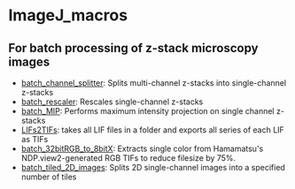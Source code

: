 # ImageJ_macros
## For batch processing of z-stack microscopy images

* [batch_channel_splitter](https://raw.githubusercontent.com/marco-meer/ImageJ_macros/main/batch_splitter.ijm): Splits multi-channel z-stacks into single-channel z-stacks
* [batch_rescaler](https://raw.githubusercontent.com/marco-meer/ImageJ_macros/main/batch_rescaler.ijm): Rescales single-channel z-stacks
* [batch_MIP](https://raw.githubusercontent.com/marco-meer/ImageJ_macros/main/batch_MIP.ijm): Performs maximum intensity projection on single channel z-stacks
* [LIFs2TIFs](https://raw.githubusercontent.com/marco-meer/ImageJ_macros/main/LIFs2TIFs.ijm): takes all LIF files in a folder and exports all series of each LIF as TIFs
* [batch_32bitRGB_to_8bitX](https://raw.githubusercontent.com/marco-meer/ImageJ_macros/main/batch_32bitRGB_to_8bitX.ijm): Extracts single color from Hamamatsu's NDP.view2-generated RGB TIFs to reduce filesize by 75%. 
* [batch_tiled_2D_images](https://raw.githubusercontent.com/marco-meer/ImageJ_macros/main/batch_tiled_2_images.ijm): Splits 2D single-channel images into a specified number of tiles
